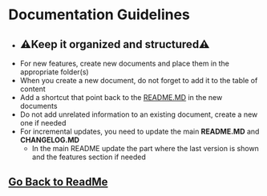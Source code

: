 ﻿# Documentation Guidelines

- ## ⚠️Keep it organized and structured⚠️
 - For new features, create new documents and place them in the appropriate folder(s)
 - When you create a new document, do not forget to add it to the table of content
 - Add a shortcut that point back to the [README.MD](../../README.md) in the new documents
 - Do not add unrelated information to an existing document, create a new one if needed
 - For incremental updates, you need to update the main **README.MD** and **CHANGELOG.MD** 
	 - In the main README update the part where the last version is shown and the features section if needed

##

## [Go Back to ReadMe](../../README.md)
